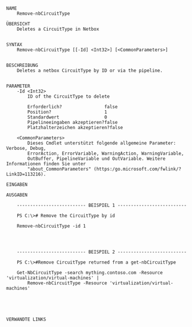 ﻿```

NAME
    Remove-nbCircuitType
    
ÜBERSICHT
    Deletes a CircuitType in Netbox
    
    
SYNTAX
    Remove-nbCircuitType [[-Id] <Int32>] [<CommonParameters>]
    
    
BESCHREIBUNG
    Deletes a netbox CircuitType by ID or via the pipeline.
    

PARAMETER
    -Id <Int32>
        ID of the CircuitType to delete
        
        Erforderlich?                false
        Position?                    1
        Standardwert                 0
        Pipelineeingaben akzeptieren?false
        Platzhalterzeichen akzeptieren?false
        
    <CommonParameters>
        Dieses Cmdlet unterstützt folgende allgemeine Parameter: Verbose, Debug,
        ErrorAction, ErrorVariable, WarningAction, WarningVariable,
        OutBuffer, PipelineVariable und OutVariable. Weitere Informationen finden Sie unter 
        "about_CommonParameters" (https:/go.microsoft.com/fwlink/?LinkID=113216). 
    
EINGABEN
    
AUSGABEN
    
    -------------------------- BEISPIEL 1 --------------------------
    
    PS C:\># Remove the CircuitType by id
    
    Remove-nbCircuitType -id 1
    
    
    
    
    -------------------------- BEISPIEL 2 --------------------------
    
    PS C:\>#Remove CircuitType returned from a get-nbCircuitType
    
    Get-NbCircuitType -search mything.contoso.com -Resource 'virtualization/virtual-machines' |
        Remove-nbCircuitType -Resource 'virtualization/virtual-machines'
    
    
    
    
    
VERWANDTE LINKS



```

